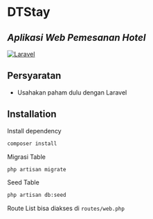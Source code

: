 # DTStay
## _Aplikasi Web Pemesanan Hotel_

[![Laravel](https://img.shields.io/badge/Laravel-FF2D20?style=for-the-badge&logo=laravel&logoColor=white)](https://laravel.com/)

## Persyaratan

- Usahakan paham dulu dengan Laravel

## Installation

Install dependency

```sh
composer install
```

Migrasi Table

```sh
php artisan migrate
```

Seed Table

```sh
php artisan db:seed
```

Route List bisa diakses di `routes/web.php`
